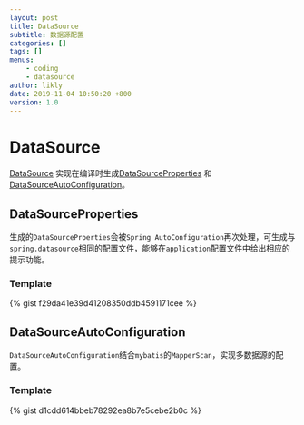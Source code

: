 ```yaml
---
layout: post
title: DataSource
subtitle: 数据源配置
categories: []
tags: []
menus:
    - coding
    - datasource
author: likly
date: 2019-11-04 10:50:20 +800
version: 1.0
---
```


# DataSource


[DataSource](/final-coding/final-coding-datasource/src/main/java/org/finalframework/coding/datasource/DataSource.java)
实现在编译时生成[DataSourceProperties](/final-coding/final-coding-datasource/src/main/resources/template/datasource/dataSourceProperties.vm)
和[DataSourceAutoConfiguration](/final-coding/final-coding-datasource/src/main/resources/template/datasource/dataSourceAutoConfiguration.vm)。


## DataSourceProperties

生成的`DataSourceProerties`会被`Spring AutoConfiguration`再次处理，可生成与`spring.datasource`相同的配置文件，能够在`application`配置文件中给出相应的提示功能。

### Template

{% gist f29da41e39d41208350ddb4591171cee %}

## DataSourceAutoConfiguration

`DataSourceAutoConfiguration`结合`mybatis`的`MapperScan`，实现多数据源的配置。

### Template

{% gist d1cdd614bbeb78292ea8b7e5cebe2b0c %}
